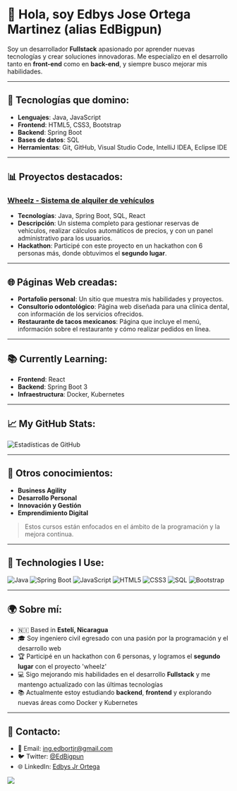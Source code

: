 # 👋 Hola, soy Edbys Jose Ortega Martinez (alias EdBigpun)

Soy un desarrollador **Fullstack** apasionado por aprender nuevas tecnologías y crear soluciones innovadoras. Me especializo en el desarrollo tanto en **front-end** como en **back-end**, y siempre busco mejorar mis habilidades.

---

## 🚀 Tecnologías que domino:
- **Lenguajes**: Java, JavaScript
- **Frontend**: HTML5, CSS3, Bootstrap
- **Backend**: Spring Boot
- **Bases de datos**: SQL
- **Herramientas**: Git, GitHub, Visual Studio Code, IntelliJ IDEA, Eclipse IDE

---

## 📊 Proyectos destacados:
### [Wheelz - Sistema de alquiler de vehículos](https://github.com/EdBigpun/wheelz)
- **Tecnologías**: Java, Spring Boot, SQL, React
- **Descripción**: Un sistema completo para gestionar reservas de vehículos, realizar cálculos automáticos de precios, y con un panel administrativo para los usuarios.
- **Hackathon**: Participé con este proyecto en un hackathon con 6 personas más, donde obtuvimos el **segundo lugar**.

---

## 🌐 Páginas Web creadas:
- **Portafolio personal**: Un sitio que muestra mis habilidades y proyectos.
- **Consultorio odontológico**: Página web diseñada para una clínica dental, con información de los servicios ofrecidos.
- **Restaurante de tacos mexicanos**: Página que incluye el menú, información sobre el restaurante y cómo realizar pedidos en línea.

---

## 📚 Currently Learning:
- **Frontend**: React
- **Backend**: Spring Boot 3
- **Infraestructura**: Docker, Kubernetes

---

## 📈 My GitHub Stats:
![Estadísticas de GitHub](https://github-readme-stats.vercel.app/api?username=EdBigpun&show_icons=true&theme=radical)

---

## 🧠 Otros conocimientos:
- **Business Agility**
- **Desarrollo Personal**
- **Innovación y Gestión**
- **Emprendimiento Digital**
> Estos cursos están enfocados en el ámbito de la programación y la mejora continua.

---

## 📛 Technologies I Use:
![Java](https://img.shields.io/badge/Java-007396?style=for-the-badge&logo=java&logoColor=white)
![Spring Boot](https://img.shields.io/badge/Spring%20Boot-6DB33F?style=for-the-badge&logo=spring-boot&logoColor=white)
![JavaScript](https://img.shields.io/badge/JavaScript-F7DF1E?style=for-the-badge&logo=javascript&logoColor=black)
![HTML5](https://img.shields.io/badge/HTML5-E34F26?style=for-the-badge&logo=html5&logoColor=white)
![CSS3](https://img.shields.io/badge/CSS3-1572B6?style=for-the-badge&logo=css3&logoColor=white)
![SQL](https://img.shields.io/badge/SQL-4479A1?style=for-the-badge&logo=mysql&logoColor=white)
![Bootstrap](https://img.shields.io/badge/Bootstrap-563D7C?style=for-the-badge&logo=bootstrap&logoColor=white)

---

## 🌍 Sobre mí:
- 🇳🇮 Based in **Estelí, Nicaragua**
- 🎓 Soy ingeniero civil egresado con una pasión por la programación y el desarrollo web
- 🏆 Participé en un hackathon con 6 personas, y logramos el **segundo lugar** con el proyecto 'wheelz'
- 💻 Sigo mejorando mis habilidades en el desarrollo **Fullstack** y me mantengo actualizado con las últimas tecnologías
- 📚 Actualmente estoy estudiando **backend**, **frontend**  y explorando nuevas áreas como Docker y Kubernetes

---

## 📧 Contacto:
- 📧 Email: [ing.edbortjr@gmail.com](mailto:ing.edbortjr@gmail.com)
- 🐦 Twitter: [@EdBigpun](https://twitter.com)
- 🌐 LinkedIn: [Edbys Jr Ortega](https://www.linkedin.com/in/edbys-jr-ortega)

[![](https://visitcount.itsvg.in/api?id=Edbigpun&label=Profile%20Views&color=1&icon=2&pretty=true)](https://visitcount.itsvg.in)




